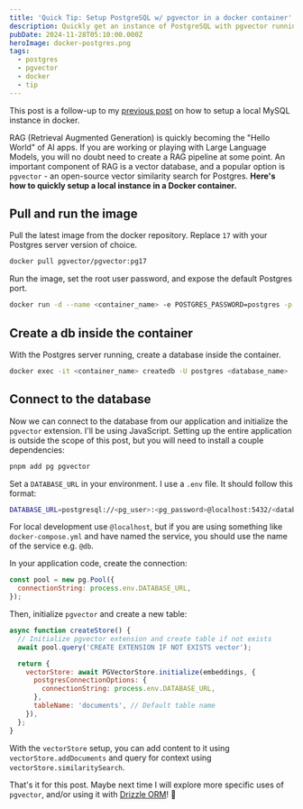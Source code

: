 ```yaml
---
title: 'Quick Tip: Setup PostgreSQL w/ pgvector in a docker container'
description: Quickly get an instance of PostgreSQL with pgvector running to use for local development of a RAG pipeline.
pubDate: 2024-11-28T05:10:00.000Z
heroImage: docker-postgres.png
tags:
  - postgres
  - pgvector
  - docker
  - tip
---
```


This post is a follow-up to my [previous post](/posts/setup-local-mysql-in-docker/) on how to setup a local MySQL instance in docker.

RAG (Retrieval Augmented Generation) is quickly becoming the "Hello World" of AI apps. If you are working or playing with Large Language Models, you will no doubt need to create a RAG pipeline at some point. An important component of RAG is a vector database, and a popular option is `pgvector` - an open-source vector similarity search for Postgres. **Here's how to quickly setup a local instance in a Docker container.**

## Pull and run the image

Pull the latest image from the docker repository. Replace `17` with your Postgres server version of choice.

```sh
docker pull pgvector/pgvector:pg17
```

Run the image, set the root user password, and expose the default Postgres port.

```sh
docker run -d --name <container_name> -e POSTGRES_PASSWORD=postgres -p 5432:5432 pgvector/pgvector:pg17
```

## Create a db inside the container

With the Postgres server running, create a database inside the container.

```sh
docker exec -it <container_name> createdb -U postgres <database_name>
```

## Connect to the database

Now we can connect to the database from our application and initialize the `pgvector` extension. I'll be using JavaScript. Setting up the entire application is outside the scope of this post, but you will need to install a couple dependencies:

```sh
pnpm add pg pgvector
```

Set a `DATABASE_URL` in your environment. I use a `.env` file. It should follow this format:

```sh
DATABASE_URL=postgresql://<pg_user>:<pg_password>@localhost:5432/<database_name>
```

For local development use `@localhost`, but if you are using something like `docker-compose.yml` and have named the service, you should use the name of the service e.g. `@db`.

In your application code, create the connection:

```js
const pool = new pg.Pool({
  connectionString: process.env.DATABASE_URL,
});
```

Then, initialize `pgvector` and create a new table:

```js
async function createStore() {
  // Initialize pgvector extension and create table if not exists
  await pool.query('CREATE EXTENSION IF NOT EXISTS vector');

  return {
    vectorStore: await PGVectorStore.initialize(embeddings, {
      postgresConnectionOptions: {
        connectionString: process.env.DATABASE_URL,
      },
      tableName: 'documents', // Default table name
    }),
  };
}
```

With the `vectorStore` setup, you can add content to it using `vectorStore.addDocuments` and query for context using `vectorStore.similaritySearch`.

That's it for this post. Maybe next time I will explore more specific uses of `pgvector`, and/or using it with [Drizzle ORM](https://github.com/pgvector/pgvector-node?tab=readme-ov-file#drizzle-orm)! 👋
